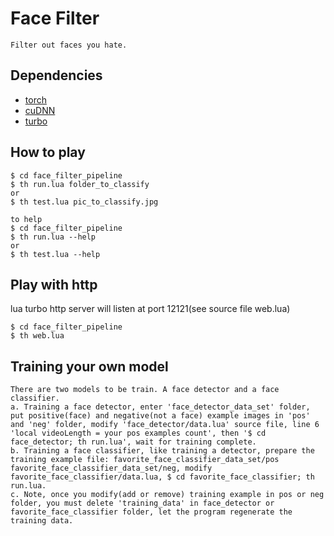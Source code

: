 # Face Filter
```
Filter out faces you hate.
```
## Dependencies
- [torch](http://www.torch.ch)
- [cuDNN](https://developer.nvidia.com/cudnn)
- [turbo](https://luarocks.org/modules/kernelsauce/turbo)

## How to play
```
$ cd face_filter_pipeline
$ th run.lua folder_to_classify
or
$ th test.lua pic_to_classify.jpg

to help
$ cd face_filter_pipeline
$ th run.lua --help
or
$ th test.lua --help
```
## Play with http
lua turbo http server will listen at port 12121(see source file web.lua)
```
$ cd face_filter_pipeline
$ th web.lua
```
## Training your own model
```
There are two models to be train. A face detector and a face classifier.
a. Training a face detector, enter 'face_detector_data_set' folder, put positive(face) and negative(not a face) example images in 'pos' and 'neg' folder, modify 'face_detector/data.lua' source file, line 6 'local videoLength = your pos examples count', then '$ cd face_detector; th run.lua', wait for training complete.
b. Training a face classifier, like training a detector, prepare the training example file: favorite_face_classifier_data_set/pos favorite_face_classifier_data_set/neg, modify favorite_face_classifier/data.lua, $ cd favorite_face_classifier; th run.lua.
c. Note, once you modify(add or remove) training example in pos or neg folder, you must delete 'training_data' in face_detector or favorite_face_classifier folder, let the program regenerate the training data.
```

